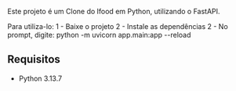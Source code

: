Este projeto é um Clone do Ifood em Python, utilizando o FastAPI.

Para utiliza-lo:
1 - Baixe o projeto
2 - Instale as dependências
2 - No prompt, digite: python -m uvicorn app.main:app --reload

## Requisitos
- Python 3.13.7
